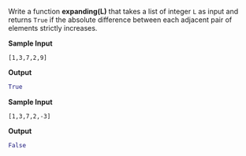 Write a function **expanding(L)** that takes a list of integer `L` as input and returns `True` if the absolute difference between each adjacent pair of elements strictly increases.

**Sample Input**

```
[1,3,7,2,9]
```

**Output**

```python
True
```

**Sample Input**

```
[1,3,7,2,-3]
```

**Output**

```python
False
```

